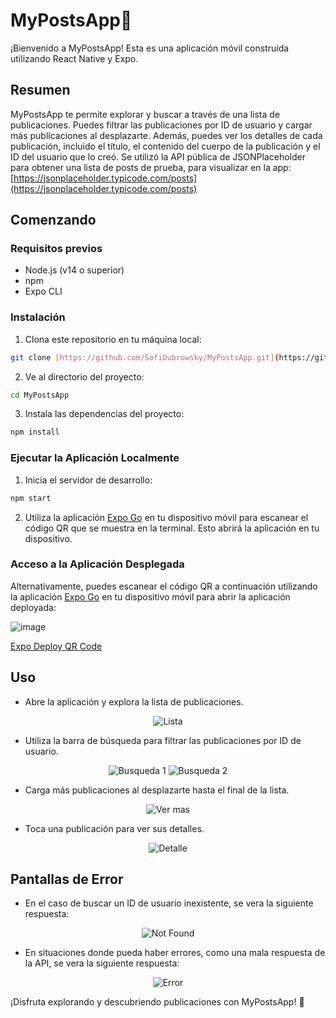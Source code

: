 # MyPostsApp💬

¡Bienvenido a MyPostsApp! Esta es una aplicación móvil construida utilizando React Native y Expo.

## Resumen

MyPostsApp te permite explorar y buscar a través de una lista de publicaciones. Puedes filtrar las publicaciones por ID de usuario y cargar más publicaciones al desplazarte. Además, puedes ver los detalles de cada publicación, incluido el título, el contenido del cuerpo de la publicación y el ID del usuario que lo creó.
Se utilizó la API pública de JSONPlaceholder para obtener una lista de posts de prueba, para visualizar en la app: [https://jsonplaceholder.typicode.com/posts](https://jsonplaceholder.typicode.com/posts)

## Comenzando

### Requisitos previos

- Node.js (v14 o superior)
- npm 
- Expo CLI

### Instalación

1. Clona este repositorio en tu máquina local:

```bash
git clone [https://github.com/SofiDubrowsky/MyPostsApp.git](https://github.com/SofiDubrowsky/MyPostsApp.git)
```

2. Ve al directorio del proyecto:
   
```bash
cd MyPostsApp
```

3. Instala las dependencias del proyecto:
   
```bash
npm install
```

### Ejecutar la Aplicación Localmente

1. Inicia el servidor de desarrollo:
   
```bash
npm start
```

2. Utiliza la aplicación [Expo Go](https://play.google.com/store/apps/details?id=host.exp.exponent) en tu dispositivo móvil para escanear el código QR que se muestra en la terminal. Esto abrirá la aplicación en tu dispositivo.

### Acceso a la Aplicación Desplegada

Alternativamente, puedes escanear el código QR a continuación utilizando la aplicación [Expo Go](https://play.google.com/store/apps/details?id=host.exp.exponent) en tu dispositivo móvil para abrir la aplicación deployada:

![image](https://github.com/SofiDubrowsky/MyPostsApp/assets/94505828/e9d0b8b5-15b6-4c5d-9f66-d7997782fcbc)

[Expo Deploy QR Code](https://expo.dev/@sofidubrowsky/mypostsapp?serviceType=classic&distribution=expo-go)

## Uso

- Abre la aplicación y explora la lista de publicaciones.
<p align="center">
  <img src="https://github.com/SofiDubrowsky/MyPostsApp/assets/94505828/68efcb03-b611-4ec5-868e-dfb19b0edde7" alt="Lista">
</p>

- Utiliza la barra de búsqueda para filtrar las publicaciones por ID de usuario.
<p align="center">
  <img src="https://github.com/SofiDubrowsky/MyPostsApp/assets/94505828/13046e0c-47d3-4870-b526-8f9788c2624a" alt="Busqueda 1">
  <img src="https://github.com/SofiDubrowsky/MyPostsApp/assets/94505828/6943df1a-873e-4164-a0d0-b0612d0687e8" alt="Busqueda 2">
</p>
 
- Carga más publicaciones al desplazarte hasta el final de la lista.
<p align="center">
  <img src="https://github.com/SofiDubrowsky/MyPostsApp/assets/94505828/3496c9ce-4399-49a0-aa72-14fce676b5d3" alt="Ver mas">
</p>

- Toca una publicación para ver sus detalles.
<p align="center">
  <img src="https://github.com/SofiDubrowsky/MyPostsApp/assets/94505828/cac3106c-3744-4125-a01d-5660de5d12c8" alt="Detalle">
</p>

## Pantallas de Error 

- En el caso de buscar un ID de usuario inexistente, se vera la siguiente respuesta:
<p align="center">
  <img src="https://github.com/SofiDubrowsky/MyPostsApp/assets/94505828/b73504a3-a95b-49db-abd9-c55feb22a75a" alt="Not Found">
</p>

- En situaciones donde pueda haber errores, como una mala respuesta de la API, se vera la siguiente respuesta:
<p align="center">
  <img src="https://github.com/SofiDubrowsky/MyPostsApp/assets/94505828/ad31dd94-d5aa-41e9-ac9d-cce288f2cc23" alt="Error">
</p>

¡Disfruta explorando y descubriendo publicaciones con MyPostsApp! 🚀

